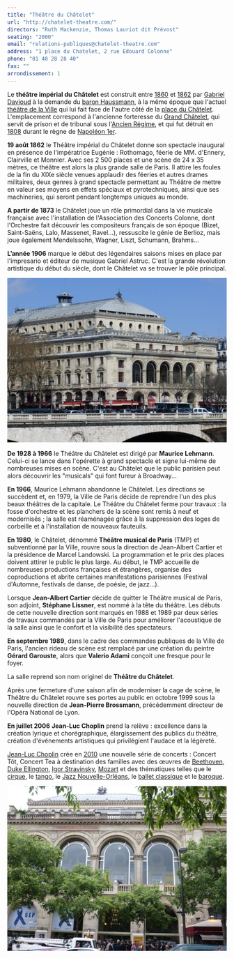 ```yaml
---
title: "Théâtre du Châtelet"
url: "http://chatelet-theatre.com/"
directors: "Ruth Mackenzie, Thomas Lauriot dit Prévost"
seating: "2000"
email: "relations-publiques@chatelet-theatre.com"
address: "1 place du Chatelet, 2 rue Edouard Colonne"
phone: "01 40 28 28 40"
fax: ""
arrondissement: 1
---
```


Le **théâtre impérial du Châtelet** est construit entre [1860](https://fr.wikipedia.org/wiki/1860) et [1862](https://fr.wikipedia.org/wiki/1862) par [Gabriel Davioud](https://fr.wikipedia.org/wiki/Gabriel_Davioud) à la demande du [baron Haussmann](https://fr.wikipedia.org/wiki/Georges_Eug%C3%A8ne_Haussmann), à la même époque que l'actuel [théâtre de la Ville](https://fr.wikipedia.org/wiki/Th%C3%A9%C3%A2tre_de_la_Ville) qui lui fait face de l'autre côté de la [place du Châtelet](https://fr.wikipedia.org/wiki/Place_du_Ch%C3%A2telet). L'emplacement correspond à l'ancienne forteresse du [Grand Châtelet](https://fr.wikipedia.org/wiki/Grand_Ch%C3%A2telet), qui servit de prison et de tribunal sous l'[Ancien Régime](https://fr.wikipedia.org/wiki/Ancien_R%C3%A9gime), et qui fut détruit en [1808](https://fr.wikipedia.org/wiki/1808) durant le règne de [Napoléon 1er](https://fr.wikipedia.org/wiki/Napol%C3%A9on_Bonaparte). 

**19 août 1862** le Théâtre impérial du Châtelet donne son spectacle inaugural en présence de l'impératrice Eugénie : Rothomago, féerie de MM. d'Ennery, Clairville et Monnier. Avec ses 2 500 places et une scène de 24 x 35 mètres, ce théâtre est alors la plus grande salle de Paris. Il attire les foules de la fin du XIXe siècle venues applaudir des féeries et autres drames militaires, deux genres à grand spectacle permettant au Théâtre de mettre en valeur ses moyens en effets spéciaux et pyrotechniques, ainsi que ses machineries, qui seront pendant longtemps uniques au monde. 

**A partir de 1873** le Châtelet joue un rôle primordial dans la vie musicale française avec l'installation de l'Association des Concerts Colonne, dont l'Orchestre fait découvrir les compositeurs français de son époque (Bizet, Saint-Saëns, Lalo, Massenet, Ravel...), ressuscite le génie de Berlioz, mais joue également Mendelssohn, Wagner, Liszt, Schumann, Brahms...

**L’année 1906** marque le début des légendaires saisons mises en place par l'impresario et éditeur de musique Gabriel Astruc. C'est la grande révolution artistique du début du siècle, dont le Châtelet va se trouver le pôle principal.

![Théâtre du Châtelet 1](./images/theatre-du-chatelet/theatre-du-chatelet-1.jpg)

**De 1928 à 1966** le Théâtre du Châtelet est dirigé par **Maurice Lehmann**. Celui-ci se lance dans l'opérette à grand spectacle et signe lui-même de nombreuses mises en scène. C'est au Châtelet que le public parisien peut alors découvrir les "musicals" qui font fureur à Broadway... 

**En 1966**, Maurice Lehmann abandonne le Châtelet. Les directions se succèdent et, en 1979, la Ville de Paris décide de reprendre l'un des plus beaux théâtres de la capitale. Le Théâtre du Châtelet ferme pour travaux : la fosse d'orchestre et les planchers de la scène sont remis à neuf et modernisés ; la salle est réaménagée grâce à la suppression des loges de corbeille et à l'installation de nouveaux fauteuils. 

**En 1980**, le Châtelet, dénommé **Théâtre musical de Paris** (TMP) et subventionné par la Ville, rouvre sous la direction de Jean-Albert Cartier et la présidence de Marcel Landowski. La programmation et le prix des places doivent attirer le public le plus large. Au début, le TMP accueille de nombreuses productions françaises et étrangères, organise des coproductions et abrite certaines manifestations parisiennes (Festival d'Automne, festivals de danse, de poésie, de jazz...).

Lorsque **Jean-Albert Cartier** décide de quitter le Théâtre musical de Paris, son adjoint, **Stéphane Lissner**, est nommé à la tête du théâtre. Les débuts de cette nouvelle direction sont marqués en 1988 et 1989 par deux séries de travaux commandés par la Ville de Paris pour améliorer l'acoustique de la salle ainsi que le confort et la visibilité des spectateurs. 

**En septembre 1989**, dans le cadre des commandes publiques de la Ville de Paris, l'ancien rideau de scène est remplacé par une création du peintre **Gérard Garouste**, alors que **Valerio Adami** conçoit une fresque pour le foyer. 

La salle reprend son nom originel de **Théâtre du Châtelet**. 

Après une fermeture d'une saison afin de moderniser la cage de scène, le Théâtre du Châtelet rouvre ses portes au public en octobre 1999 sous la nouvelle direction de **Jean-Pierre Brossmann**, précédemment directeur de l'Opéra National de Lyon.   

**En juillet 2006** **Jean-Luc Choplin** prend la relève : excellence dans la création lyrique et chorégraphique, élargissement des publics du théâtre, création d'événements artistiques qui privilégient l'audace et la légèreté.

  
[Jean-Luc Choplin](https://fr.wikipedia.org/wiki/Jean-Luc_Choplin) crée en [2010](https://fr.wikipedia.org/wiki/2010_en_musique) une nouvelle série de concerts : Concert Tôt, Concert Tea à destination des familles avec des œuvres de [Beethoven](https://fr.wikipedia.org/wiki/Beethoven), [Duke Ellington](https://fr.wikipedia.org/wiki/Duke_Ellington), [Igor Stravinsky](https://fr.wikipedia.org/wiki/Igor_Stravinsky), [Mozart](https://fr.wikipedia.org/wiki/Mozart) et des thématiques telles que le [cirque](https://fr.wikipedia.org/wiki/Cirque), le [tango](https://fr.wikipedia.org/wiki/Tango_(danse)), le [Jazz Nouvelle-Orléans](https://fr.wikipedia.org/wiki/Jazz_Nouvelle-Orl%C3%A9ans), le [ballet classique](https://fr.wikipedia.org/wiki/Ballet) et le [baroque](https://fr.wikipedia.org/wiki/Musique_baroque).

![Théâtre du Châtelet 2](./images/theatre-du-chatelet/theatre-du-chatelet-2.jpg)